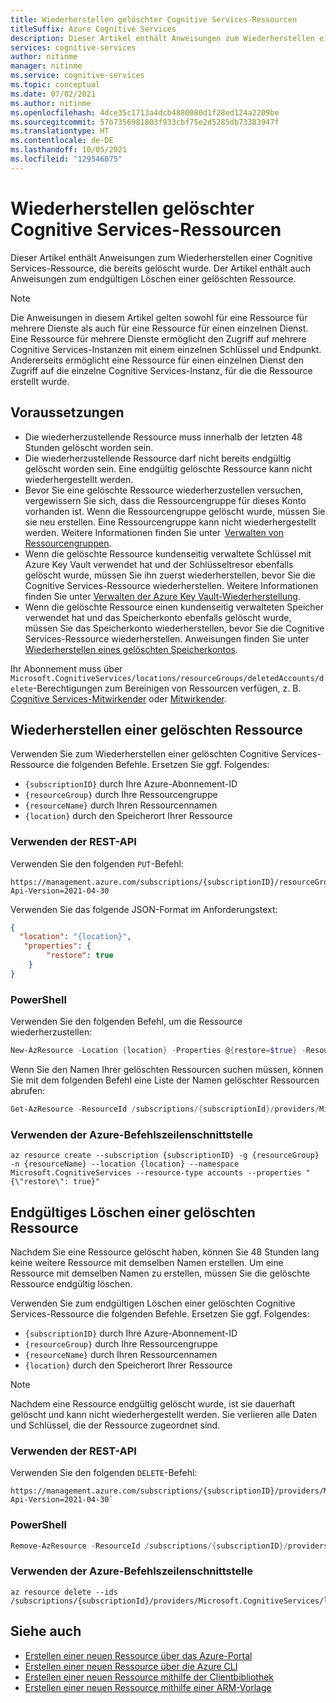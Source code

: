```yaml
---
title: Wiederherstellen gelöschter Cognitive Services-Ressourcen
titleSuffix: Azure Cognitive Services
description: Dieser Artikel enthält Anweisungen zum Wiederherstellen einer bereits gelöschten Cognitive Services-Ressource.
services: cognitive-services
author: nitinme
manager: nitinme
ms.service: cognitive-services
ms.topic: conceptual
ms.date: 07/02/2021
ms.author: nitinme
ms.openlocfilehash: 4dce35c1713a4dcb4880080d1f28ed124a2209be
ms.sourcegitcommit: 57b7356981803f933cbf75e2d5285db73383947f
ms.translationtype: HT
ms.contentlocale: de-DE
ms.lasthandoff: 10/05/2021
ms.locfileid: "129546075"
---
```

# <a name="recover-deleted-cognitive-services-resources"></a>Wiederherstellen gelöschter Cognitive Services-Ressourcen

Dieser Artikel enthält Anweisungen zum Wiederherstellen einer Cognitive Services-Ressource, die bereits gelöscht wurde. Der Artikel enthält auch Anweisungen zum endgültigen Löschen einer gelöschten Ressource.

> [!NOTE]
> Die Anweisungen in diesem Artikel gelten sowohl für eine Ressource für mehrere Dienste als auch für eine Ressource für einen einzelnen Dienst. Eine Ressource für mehrere Dienste ermöglicht den Zugriff auf mehrere Cognitive Services-Instanzen mit einem einzelnen Schlüssel und Endpunkt. Andererseits ermöglicht eine Ressource für einen einzelnen Dienst den Zugriff auf die einzelne Cognitive Services-Instanz, für die die Ressource erstellt wurde.

## <a name="prerequisites"></a>Voraussetzungen

* Die wiederherzustellende Ressource muss innerhalb der letzten 48 Stunden gelöscht worden sein.
* Die wiederherzustellende Ressource darf nicht bereits endgültig gelöscht worden sein. Eine endgültig gelöschte Ressource kann nicht wiederhergestellt werden.
* Bevor Sie eine gelöschte Ressource wiederherzustellen versuchen, vergewissern Sie sich, dass die Ressourcengruppe für dieses Konto vorhanden ist. Wenn die Ressourcengruppe gelöscht wurde, müssen Sie sie neu erstellen. Eine Ressourcengruppe kann nicht wiederhergestellt werden. Weitere Informationen finden Sie unter  [Verwalten von Ressourcengruppen](../azure-resource-manager/management/manage-resource-groups-portal.md).
* Wenn die gelöschte Ressource kundenseitig verwaltete Schlüssel mit Azure Key Vault verwendet hat und der Schlüsseltresor ebenfalls gelöscht wurde, müssen Sie ihn zuerst wiederherstellen, bevor Sie die Cognitive Services-Ressource wiederherstellen. Weitere Informationen finden Sie unter [Verwalten der Azure Key Vault-Wiederherstellung](../key-vault/general/key-vault-recovery.md).
* Wenn die gelöschte Ressource einen kundenseitig verwalteten Speicher verwendet hat und das Speicherkonto ebenfalls gelöscht wurde, müssen Sie das Speicherkonto wiederherstellen, bevor Sie die Cognitive Services-Ressource wiederherstellen. Anweisungen finden Sie unter [Wiederherstellen eines gelöschten Speicherkontos](../storage/common/storage-account-recover.md).

Ihr Abonnement muss über `Microsoft.CognitiveServices/locations/resourceGroups/deletedAccounts/delete`-Berechtigungen zum Bereinigen von Ressourcen verfügen, z. B. [Cognitive Services-Mitwirkender](../role-based-access-control/built-in-roles.md#cognitive-services-contributor) oder [Mitwirkender](../role-based-access-control/built-in-roles.md#contributor). 

## <a name="recover-a-deleted-resource"></a>Wiederherstellen einer gelöschten Ressource 

Verwenden Sie zum Wiederherstellen einer gelöschten Cognitive Services-Ressource die folgenden Befehle. Ersetzen Sie ggf. Folgendes:

* `{subscriptionID}` durch Ihre Azure-Abonnement-ID
* `{resourceGroup}` durch Ihre Ressourcengruppe
* `{resourceName}` durch Ihren Ressourcennamen
* `{location}` durch den Speicherort Ihrer Ressource

### <a name="using-the-rest-api"></a>Verwenden der REST-API

Verwenden Sie den folgenden `PUT`-Befehl:

```rest-api
https://management.azure.com/subscriptions/{subscriptionID}/resourceGroups/{resourceGroup}/providers/Microsoft.CognitiveServices/accounts/{resourceName}?Api-Version=2021-04-30
```

Verwenden Sie das folgende JSON-Format im Anforderungstext:

```json
{ 
  "location": "{location}", 
   "properties": { 
        "restore": true 
    } 
} 
```

### <a name="using-powershell"></a>PowerShell

Verwenden Sie den folgenden Befehl, um die Ressource wiederherzustellen: 

```powershell
New-AzResource -Location {location} -Properties @{restore=$true} -ResourceId /subscriptions/{subscriptionID}/resourceGroups/{resourceGroup}/providers/Microsoft.CognitiveServices/accounts/{resourceName}   -ApiVersion 2021-04-30 
```

Wenn Sie den Namen Ihrer gelöschten Ressourcen suchen müssen, können Sie mit dem folgenden Befehl eine Liste der Namen gelöschter Ressourcen abrufen: 

```powershell
Get-AzResource -ResourceId /subscriptions/{subscriptionId}/providers/Microsoft.CognitiveServices/deletedAccounts -ApiVersion 2021-04-30 
```

### <a name="using-the-azure-cli"></a>Verwenden der Azure-Befehlszeilenschnittstelle

```azurecli-interactive
az resource create --subscription {subscriptionID} -g {resourceGroup} -n {resourceName} --location {location} --namespace Microsoft.CognitiveServices --resource-type accounts --properties "{\"restore\": true}"
```

## <a name="purge-a-deleted-resource"></a>Endgültiges Löschen einer gelöschten Ressource 

Nachdem Sie eine Ressource gelöscht haben, können Sie 48 Stunden lang keine weitere Ressource mit demselben Namen erstellen. Um eine Ressource mit demselben Namen zu erstellen, müssen Sie die gelöschte Ressource endgültig löschen.

Verwenden Sie zum endgültigen Löschen einer gelöschten Cognitive Services-Ressource die folgenden Befehle. Ersetzen Sie ggf. Folgendes:

* `{subscriptionID}` durch Ihre Azure-Abonnement-ID
* `{resourceGroup}` durch Ihre Ressourcengruppe
* `{resourceName}` durch Ihren Ressourcennamen
* `{location}` durch den Speicherort Ihrer Ressource

> [!NOTE]
> Nachdem eine Ressource endgültig gelöscht wurde, ist sie dauerhaft gelöscht und kann nicht wiederhergestellt werden. Sie verlieren alle Daten und Schlüssel, die der Ressource zugeordnet sind.

### <a name="using-the-rest-api"></a>Verwenden der REST-API

Verwenden Sie den folgenden `DELETE`-Befehl:

```rest-api
https://management.azure.com/subscriptions/{subscriptionID}/providers/Microsoft.CognitiveServices/locations/{location}/resourceGroups/{resourceGroup}/deletedAccounts/{resourceName}?Api-Version=2021-04-30`
```

### <a name="using-powershell"></a>PowerShell

```powershell
Remove-AzResource -ResourceId /subscriptions/{subscriptionID}/providers/Microsoft.CognitiveServices/locations/{location}/resourceGroups/{resourceGroup}/deletedAccounts/{resourceName}  -ApiVersion 2021-04-30`
```

### <a name="using-the-azure-cli"></a>Verwenden der Azure-Befehlszeilenschnittstelle

```azurecli-interactive
az resource delete --ids /subscriptions/{subscriptionId}/providers/Microsoft.CognitiveServices/locations/{location}/resourceGroups/{resourceGroup}/deletedAccounts/{resourceName}
```

## <a name="see-also"></a>Siehe auch
* [Erstellen einer neuen Ressource über das Azure-Portal](cognitive-services-apis-create-account.md)
* [Erstellen einer neuen Ressource über die Azure CLI](cognitive-services-apis-create-account-cli.md)
* [Erstellen einer neuen Ressource mithilfe der Clientbibliothek](cognitive-services-apis-create-account-client-library.md)
* [Erstellen einer neuen Ressource mithilfe einer ARM-Vorlage](create-account-resource-manager-template.md)
